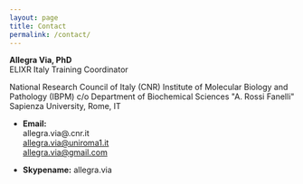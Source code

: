 ```yaml
---
layout: page
title: Contact
permalink: /contact/
---
```


**Allegra Via, PhD** <br>
ELIXR Italy Training Coordinator

National Research Council of Italy (CNR)
Institute of Molecular Biology and Pathology (IBPM)
c/o Department of Biochemical Sciences "A. Rossi Fanelli"
Sapienza University, Rome, IT

* **Email:** <br>
allegra.via@.cnr.it <br>
allegra.via@uniroma1.it <br>
allegra.via@gmail.com
   
* **Skypename:** allegra.via  
